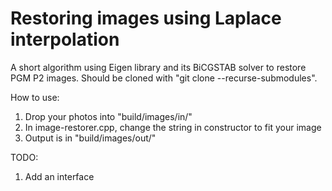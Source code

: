 # Restoring images using Laplace interpolation

A short algorithm using Eigen library and its BiCGSTAB solver to restore PGM P2 images.
Should be cloned with "git clone --recurse-submodules".

How to use:
1) Drop your photos into "build/images/in/"
2) In image-restorer.cpp, change the string in constructor to fit your image
3) Output is in "build/images/out/"

TODO:
1) Add an interface